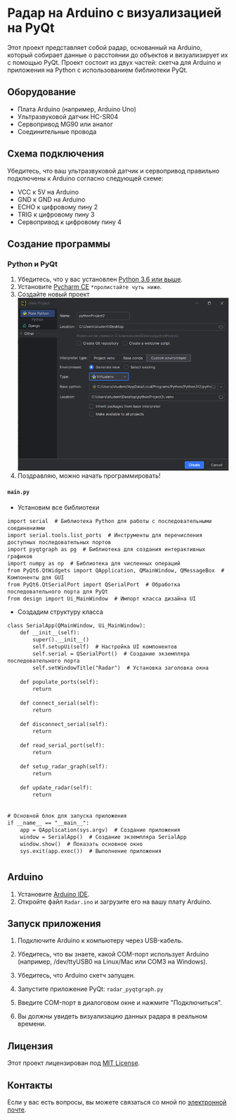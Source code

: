 # Радар на Arduino с визуализацией на PyQt

Этот проект представляет собой радар, основанный на Arduino, который собирает данные о расстоянии до объектов и визуализирует их с помощью PyQt. 
Проект состоит из двух частей: скетча для Arduino и приложения на Python с использованием библиотеки PyQt.

## Оборудование

- Плата Arduino (например, Arduino Uno)
- Ультразвуковой датчик HC-SR04
- Сервопривод MG90 или аналог
- Соединительные провода

## Схема подключения

Убедитесь, что ваш ультразвуковой датчик и сервопривод правильно подключены к Arduino согласно следующей схеме:

- VCC к 5V на Arduino
- GND к GND на Arduino
- ECHO к цифровому пину 2
- TRIG к цифровому пину 3
- Сервопривод к цифровому пину 4

## Создание программы

### Python и PyQt

1. Убедитесь, что у вас установлен [Python 3.6 или выше](https://www.python.org/downloads/).
2. Установите [Pycharm CE](https://www.jetbrains.com/pycharm/download/) `*пролистайте чуть ниже`.
3. Создайте новый проект ![Image](https://raw.githubusercontent.com/Andrew-24coop/Radar/refs/heads/main/docs/image/create_new_project.png "Создать новый проект")  
4. Поздравляю, можно начать программировать!

#### ```main.py```

- Установим все библиотеки
```import sys
import serial  # Библиотека Python для работы с последовательными соединениями
import serial.tools.list_ports  # Инструменты для перечисления доступных последовательных портов
import pyqtgraph as pg  # Библиотека для создания интерактивных графиков
import numpy as np  # Библиотека для численных операций
from PyQt6.QtWidgets import QApplication, QMainWindow, QMessageBox  # Компоненты для GUI
from PyQt6.QtSerialPort import QSerialPort  # Обработка последовательного порта для PyQt
from design import Ui_MainWindow  # Импорт класса дизайна UI
```
- Создадим структуру класса
```# Определение класса для основного приложения
class SerialApp(QMainWindow, Ui_MainWindow):
    def __init__(self):
        super().__init__()
        self.setupUi(self)  # Настройка UI компонентов
        self.serial = QSerialPort()  # Создание экземпляра последовательного порта
        self.setWindowTitle("Radar")  # Установка заголовка окна
    
    def populate_ports(self):
        return
    
    def connect_serial(self):
        return
        
    def disconnect_serial(self):
        return
    
    def read_serial_port(self):
        return
    
    def setup_radar_graph(self):
        return
    
    def update_radar(self):
        return


# Основной блок для запуска приложения
if __name__ == "__main__":
    app = QApplication(sys.argv)  # Создание приложения
    window = SerialApp()  # Создание экземпляра SerialApp
    window.show()  # Показать основное окно
    sys.exit(app.exec())  # Выполнение приложения
```


#
## Arduino

1. Установите [Arduino IDE](https://www.arduino.cc/en/software).
2. Откройте файл `Radar.ino` и загрузите его на вашу плату Arduino.

## Запуск приложения

1. Подключите Arduino к компьютеру через USB-кабель.
2. Убедитесь, что вы знаете, какой COM-порт использует Arduino (например, /dev/ttyUSB0 на Linux/Mac или COM3 на Windows).
3. Убедитесь, что Arduino скетч запущен.
4. Запустите приложение PyQt:
`radar_pyqtgraph.py`

6. Введите COM-порт в диалоговом окне и нажмите "Подключиться".
7. Вы должны увидеть визуализацию данных радара в реальном времени.

## Лицензия

Этот проект лицензирован под [MIT License](LICENSE).

## Контакты

Если у вас есть вопросы, вы можете связаться со мной по [электронной почте](https://andyspacex10@gmail.com).
